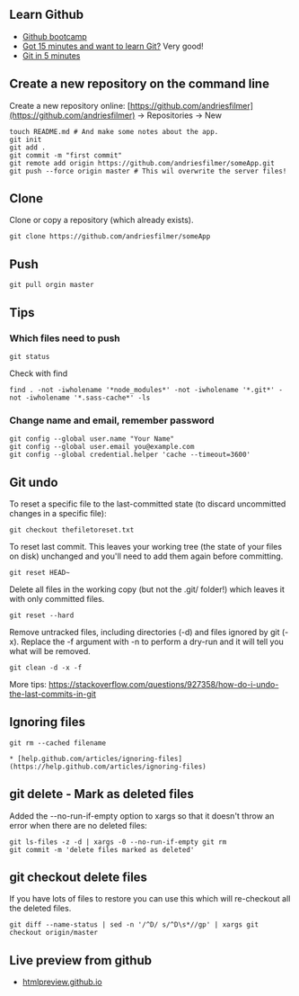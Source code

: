 ## Learn Github

* [Github bootcamp](https://help.github.com/categories/54/articles)
* [Got 15 minutes and want to learn Git?](http://try.github.io/levels/1/challenges/1) Very good!
* [Git in 5 minutes](http://classic.scottr.org/presentations/git-in-5-minutes)


## Create a new repository on the command line 
Create a new repository online: [https://github.com/andriesfilmer](https://github.com/andriesfilmer) -> Repositories -> New

    touch README.md # And make some notes about the app.
    git init
    git add .
    git commit -m "first commit"
    git remote add origin https://github.com/andriesfilmer/someApp.git
    git push --force origin master # This wil overwrite the server files!

## Clone 
Clone or copy a repository (which already exists).

    git clone https://github.com/andriesfilmer/someApp 

## Push 
    git pull orgin master

## Tips 

### Which files need to push 
    git status

Check with find

    find . -not -iwholename '*node_modules*' -not -iwholename '*.git*' -not -iwholename '*.sass-cache*' -ls

### Change name and email, remember password 
    git config --global user.name "Your Name"
    git config --global user.email you@example.com
    git config --global credential.helper 'cache --timeout=3600'

## Git undo
To reset a specific file to the last-committed state (to discard uncommitted changes in a specific file):

    git checkout thefiletoreset.txt

To reset last commit. This leaves your working tree (the state of your files on disk) unchanged and you'll need to add them again before committing.

    git reset HEAD~

Delete all files in the working copy (but not the .git/ folder!) which leaves it with only committed files.

    git reset --hard

Remove untracked files, including directories (-d) and files ignored by git (-x). Replace the -f argument with -n to perform a dry-run and it will tell you what will be removed.

    git clean -d -x -f

More tips: <https://stackoverflow.com/questions/927358/how-do-i-undo-the-last-commits-in-git>

## Ignoring files 

    git rm --cached filename

    * [help.github.com/articles/ignoring-files](https://help.github.com/articles/ignoring-files)

## git delete - Mark as deleted files 
Added the --no-run-if-empty option to xargs so that it doesn't throw an error when there are no deleted files: 

    git ls-files -z -d | xargs -0 --no-run-if-empty git rm
    git commit -m 'delete files marked as deleted'

## git checkout delete files 
If you have lots of files to restore you can use this which will re-checkout all the deleted files.

    git diff --name-status | sed -n '/^D/ s/^D\s*//gp' | xargs git checkout origin/master

## Live preview from github 
* [htmlpreview.github.io](http://htmlpreview.github.io/)
